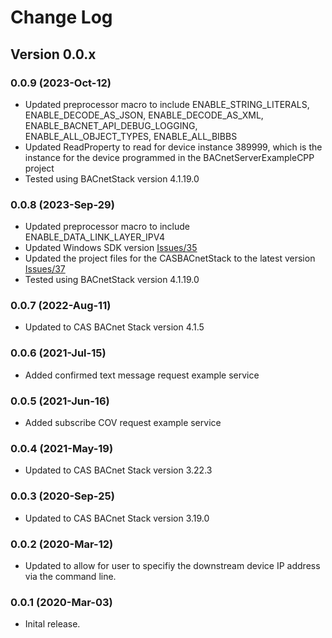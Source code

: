 # Change Log

## Version 0.0.x

### 0.0.9 (2023-Oct-12)

- Updated preprocessor macro to include ENABLE_STRING_LITERALS, ENABLE_DECODE_AS_JSON, ENABLE_DECODE_AS_XML, ENABLE_BACNET_API_DEBUG_LOGGING, ENABLE_ALL_OBJECT_TYPES, ENABLE_ALL_BIBBS
- Updated ReadProperty to read for device instance 389999, which is the instance for the device programmed in the BACnetServerExampleCPP project
- Tested using BACnetStack version 4.1.19.0

### 0.0.8 (2023-Sep-29)

- Updated preprocessor macro to include ENABLE_DATA_LINK_LAYER_IPV4
- Updated Windows SDK version [Issues/35](https://github.com/chipkin/BACnetServerExampleCPP/issues/35)
- Updated the project files for the CASBACnetStack to the latest version [Issues/37](https://github.com/chipkin/BACnetServerExampleCPP/issues/37)
- Tested using BACnetStack version 4.1.19.0

### 0.0.7 (2022-Aug-11)

- Updated to CAS BACnet Stack version 4.1.5

### 0.0.6 (2021-Jul-15)

- Added confirmed text message request example service

### 0.0.5 (2021-Jun-16)

- Added subscribe COV request example service

### 0.0.4 (2021-May-19)

- Updated to CAS BACnet Stack version 3.22.3

### 0.0.3 (2020-Sep-25)

- Updated to CAS BACnet Stack version 3.19.0

### 0.0.2 (2020-Mar-12)

- Updated to allow for user to specifiy the downstream device IP address via the command line.

### 0.0.1 (2020-Mar-03)

- Inital release.
